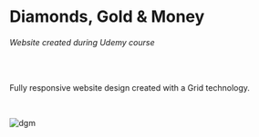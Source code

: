 # Diamonds, Gold & Money
<h6>Website created during Udemy course </h6>

<br>

Fully responsive website design created with a Grid technology.

<br>

![dgm](https://user-images.githubusercontent.com/93217370/162732559-038dd8f5-126f-4caf-a2c0-668c94f2676b.gif)
